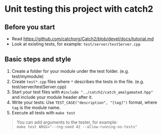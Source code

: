 # Unit testing this project with catch2

## Before you start

- Read https://github.com/catchorg/Catch2/blob/devel/docs/tutorial.md
- Look at existing tests, for example: ```test/server/testServer.cpp```

## Basic steps and style

1. Create a folder for your module under the test folder. (e.g. test/mymodule)
2. Create ```test*.cpp``` files where ```*``` describes the tests in the file. (e.g. test/server/testServer.cpp)
3. Start your test files with ```#include "../catch2/catch_amalgamated.hpp"``` and include your module header after it.
4. Write your tests: Use ```TEST_CASE("description", "[tag]")``` format, where ```tag``` is the module name.
5. Execute all tests with ```make test```

>You can add arguments to the tester, for example: \
```make test ARGS="--rng-seed 42 --allow-running-no-tests"```
